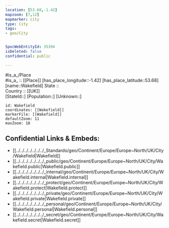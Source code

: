 ```yaml
---
location: [53.68,-1.42] 
mapzoom: [7,12] 
mapmarker: city 
type: City
tags:
- geo/City


SpocWebEntityId: 35394
isDeleted: false
confidential: public

---
```

#is_a_/Place  
#is_a_ :: [[Place]] 
[has_place_longitude::-1.42] 
[has_place_latitude::53.68] 
[name::Wakefield] 
State ::  
Country :: [[UK]]  
[StateId::] 
[Population::] 
[Unknown::] 


```leaflet
id: Wakefield
coordinates: [[Wakefield]] 
markerFile: [[Wakefield]] 
defaultZoom: 11 
maxZoom: 18
```


## Confidential Links & Embeds: 
- [[../../../../../../../_Standards/geo/Continent/Europe/Europe~North/UK/City/Wakefield|Wakefield]] 
- [[../../../../../../../_public/geo/Continent/Europe/Europe~North/UK/City/Wakefield.public|Wakefield.public]] 
- [[../../../../../../../_internal/geo/Continent/Europe/Europe~North/UK/City/Wakefield.internal|Wakefield.internal]] 
- [[../../../../../../../_protect/geo/Continent/Europe/Europe~North/UK/City/Wakefield.protect|Wakefield.protect]] 
- [[../../../../../../../_private/geo/Continent/Europe/Europe~North/UK/City/Wakefield.private|Wakefield.private]] 
- [[../../../../../../../_personal/geo/Continent/Europe/Europe~North/UK/City/Wakefield.personal|Wakefield.personal]] 
- [[../../../../../../../_secret/geo/Continent/Europe/Europe~North/UK/City/Wakefield.secret|Wakefield.secret]] 
